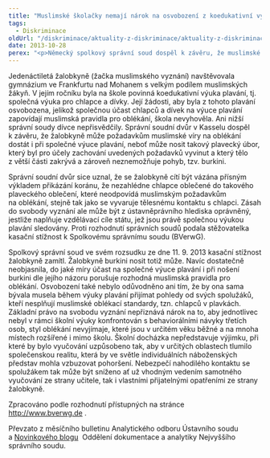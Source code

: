 ```yaml
---
title: "Muslimské školačky nemají nárok na osvobození z koedukativní výuky plavání, rozhodl německý soud"
tags:
  - Diskriminace
oldUrl: "/diskriminace/aktuality-z-diskriminace/aktuality-z-diskriminace-2013/muslimske-skolacky-nemaji-narok-na-osvobozeni-z-koedukativni-vyuky-plavani-rozhodl-nemec/"
date: 2013-10-28
perex: "<p>Německý spolkový správní soud dospěl k závěru, že muslimské školačky nemohou požadovat osvobození z koedukativní výuky plavání, tj. společné výuky chlapců a děvčat, pokud mají možnost nosit tzv. burkini (slovo vzniklo spojením slov burka + bikini). </p>"
---
```


<!-- imported from the old website -->

<p class="align-blok">Jedenáctiletá žalobkyně (žačka muslimského vyznání) navštěvovala gymnázium ve Frankfurtu nad Mohanem s velkým podílem muslimských žákyň. V jejím ročníku byla na škole povinná koedukativní výuka plavání, tj. společná výuka pro chlapce a dívky. Její žádosti, aby byla z tohoto plavání osvobozena, jelikož společnou účast chlapců a dívek na výuce plavání zapovídají muslimská pravidla pro oblékání, škola nevyhověla. Ani nižší správní soudy dívce nepřisvědčily. Správní soudní dvůr v Kasselu dospěl k závěru, že žalobkyně může požadavkům muslimské víry na oblékání dostát i při společné výuce plavání, neboť může nosit takový plavecký úbor, který byl pro účely zachování uvedených požadavků vyvinut a který tělo z větší části zakrývá a zároveň neznemožňuje pohyb, tzv. burkini. </p><p class="align-blok">Správní soudní dvůr sice uznal, že se žalobkyně cítí být vázána přísným výkladem přikázání koránu, že nezahlédne chlapce oblečené do takového plaveckého oblečení, které neodpovídá muslimským požadavkům na oblékání, stejně tak jako se vyvaruje tělesnému kontaktu s chlapci. Zásah do svobody vyznání ale může být z ústavněprávního hlediska oprávněný, jestliže naplňuje vzdělávací cíle státu, jež jsou právě společnou výukou plavání sledovány. Proti rozhodnutí správních soudů podala stěžovatelka kasační stížnost k Spolkovému správnímu soudu (BVerwG).</p> <p class="align-blok">Spolkový správní soud ve svém rozsudku ze dne 11. 9. 2013 kasační stížnost žalobkyně zamítl. Žalobkyně burkini nosit totiž může. Navíc dostatečně neobjasnila, do jaké míry účast na společné výuce plavání i při nošení burkini dle jejího názoru porušuje rozhodná muslimská pravidla pro oblékání. Osvobození také nebylo odůvodněno ani tím, že by ona sama bývala musela během výuky plavání přijímat pohledy od svých spolužáků, kteří nesplňují muslimské oblékací standardy, tzn. chlapců v plavkách. Základní právo na svobodu vyznání nepřiznává nárok na to, aby jednotlivec nebyl v rámci školní výuky konfrontován s behaviorálními návyky třetích osob, styl oblékání nevyjímaje, které jsou v určitém věku běžné a na mnoha místech rozšířené i mimo školu. Školní docházka nepředstavuje výjimku, při které by bylo vyučování uzpůsobeno tak, aby v určitých oblastech tlumilo společenskou realitu, která by ve světle individuálních náboženských představ mohla vzbuzovat pohoršení. Nebezpečí nahodilého kontaktu se spolužákem tak může být sníženo ať už vhodným vedením samotného vyučování ze strany učitele, tak i vlastními přijatelnými opatřeními ze strany žalobkyně.</p> <p>Zpracováno podle rozhodnutí přístupných na stránce <a title="Otevření do nového okna" href="http://www.bverwg.de/" target="_blank">http://www.bverwg.de</a> <img alt="" src="https://www.ochrance.cz/typo3/ext/od_linkdesc/icons/external.gif" class="od_linkdesc_icon_external" />.</p> <p class="align-blok">Převzato z měsíčního bulletinu Analytického odboru Ústavního soudu a <a title="Otevření do nového okna" href="http://nssinfo.blogspot.cz/" target="_blank">Novinkového blogu</a> <img alt="" src="https://www.ochrance.cz/typo3/ext/od_linkdesc/icons/external.gif" class="od_linkdesc_icon_external" /> Oddělení dokumentace a analytiky Nejvyššího správního soudu.</p>
